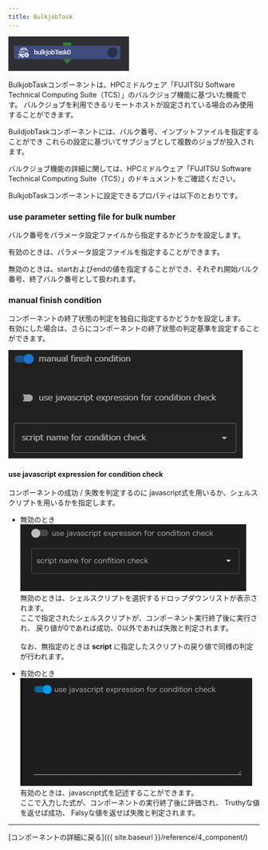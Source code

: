 ```yaml
---
title: BulkjobTask
---
```


![img](./img/bulkjobTask.png)

BulkjobTaskコンポーネントは、HPCミドルウェア「FUJITSU Software Technical Computing Suite（TCS）」のバルクジョブ機能に基づいた機能です。
バルクジョブを利用できるリモートホストが設定されている場合のみ使用することができます。

BuildjobTaskコンポーネントには、バルク番号、インプットファイルを指定することができ
これらの設定に基づいてサブジョブとして複数のジョブが投入されます。

バルクジョブ機能の詳細に関しては、HPCミドルウェア「FUJITSU Software Technical Computing Suite（TCS）」のドキュメントをご確認ください。

BulkjobTaskコンポーネントに設定できるプロパティは以下のとおりです。

### use parameter setting file for bulk number
バルク番号をパラメータ設定ファイルから指定するかどうかを設定します。

有効のときは、パラメータ設定ファイルを指定することができます。

無効のときは、startおよびendの値を指定することができ、それぞれ開始バルク番号、終了バルク番号として扱われます。

### manual finish condition
コンポーネントの終了状態の判定を独自に指定するかどうかを設定します。  
有効にした場合は、さらにコンポーネントの終了状態の判定基準を設定することができます。

![img](./img/manual_finish_condition.png)

#### use javascript expression for condition check
コンポーネントの成功 / 失敗を判定するのに
javascript式を用いるか、シェルスクリプトを用いるかを指定します。

 - 無効のとき  
 ![img](./img/task_retry_expression_disable.png "task_retry_expression_disable")<br/>
無効のときは、シェルスクリプトを選択するドロップダウンリストが表示されます。  
ここで指定されたシェルスクリプトが、コンポーネント実行終了後に実行され、
戻り値が0であれば成功、0以外であれば失敗と判定されます。<br/><br/>
なお、無指定のときは __script__ に指定したスクリプトの戻り値で同様の判定が行われます。

 - 有効のとき  
![img](./img/task_retry_expression_enable.png "task_retry_expression_enable")<br/>
有効のときは、javascript式を記述することができます。  
ここで入力した式が、コンポーネントの実行終了後に評価され、
Truthyな値を返せば成功、
Falsyな値を返せば失敗と判定されます。


--------
[コンポーネントの詳細に戻る]({{ site.baseurl }}/reference/4_component/)
